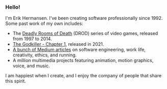 ### Hello!

I'm Erik Hermansen. I've been creating software professionally since 1992. Some past work of my own includes:
* The [Deadly Rooms of Death](https://caravelgames.com/Articles/Games.html) (DROD) series of video games, released from 1997 to 2014.
* [The Godkiller - Chapter 1](https://store.steampowered.com/app/1449570/The_Godkiller__Chapter_1/), released in 2021.
* [A bunch of Medium articles](https://medium.com/@ErikH2000) on software engineering, work life, creativity, ethics, and running.
* A million multimedia projects featuring animation, motion graphics, voice, and music.

I am happiest when I create, and I enjoy the company of people that share this spirit.
